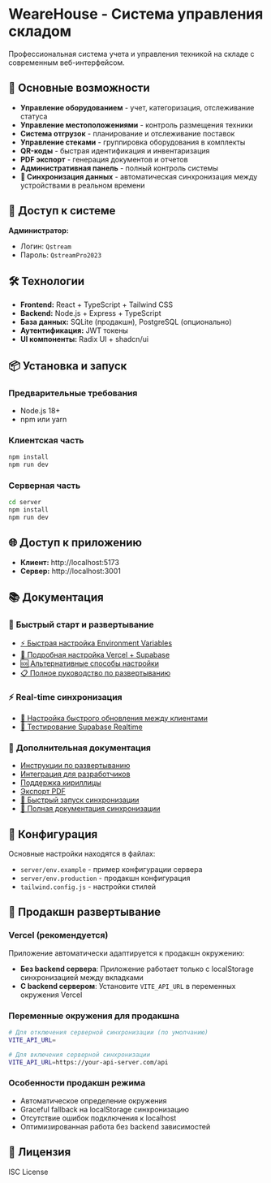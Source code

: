 # WeareHouse - Система управления складом

Профессиональная система учета и управления техникой на складе с современным веб-интерфейсом.

## 🚀 Основные возможности

- **Управление оборудованием** - учет, категоризация, отслеживание статуса
- **Управление местоположениями** - контроль размещения техники
- **Система отгрузок** - планирование и отслеживание поставок
- **Управление стеками** - группировка оборудования в комплекты
- **QR-коды** - быстрая идентификация и инвентаризация
- **PDF экспорт** - генерация документов и отчетов
- **Административная панель** - полный контроль системы
- **🔄 Синхронизация данных** - автоматическая синхронизация между устройствами в реальном времени

## 🔐 Доступ к системе

**Администратор:**
- Логин: `Qstream`
- Пароль: `QstreamPro2023`

## 🛠 Технологии

- **Frontend:** React + TypeScript + Tailwind CSS
- **Backend:** Node.js + Express + TypeScript
- **База данных:** SQLite (продакшн), PostgreSQL (опционально)
- **Аутентификация:** JWT токены
- **UI компоненты:** Radix UI + shadcn/ui

## 📦 Установка и запуск

### Предварительные требования
- Node.js 18+
- npm или yarn

### Клиентская часть
```bash
npm install
npm run dev
```

### Серверная часть
```bash
cd server
npm install
npm run dev
```

## 🌐 Доступ к приложению

- **Клиент:** http://localhost:5173
- **Сервер:** http://localhost:3001

## 📚 Документация

### 🚀 **Быстрый старт и развертывание**
- [⚡ Быстрая настройка Environment Variables](QUICK_ENV_SETUP_GUIDE.md)
- [🔧 Подробная настройка Vercel + Supabase](VERCEL_ENV_DETAILED_SETUP.md)
- [🆘 Альтернативные способы настройки](VERCEL_ENV_ALTERNATIVE_SETUP.md)
- [📋 Полное руководство по развертыванию](VERCEL_SUPABASE_REALTIME_DEPLOYMENT.md)

### ⚡ **Real-time синхронизация**
- [🚀 Настройка быстрого обновления между клиентами](REAL_TIME_SYNC_SETUP.md)
- [🧪 Тестирование Supabase Realtime](test-supabase-realtime.html)

### 📖 **Дополнительная документация**
- [Инструкции по развертыванию](DEPLOYMENT_GUIDE.md)
- [Интеграция для разработчиков](DEVELOPER_INTEGRATION.md)
- [Поддержка кириллицы](CYRILLIC_FIX.md)
- [Экспорт PDF](PDF_EXPORT_FEATURE.md)
- [🔄 Быстрый запуск синхронизации](QUICK_SYNC_SETUP.md)
- [📖 Полная документация синхронизации](SYNC_SETUP.md)

## 🔧 Конфигурация

Основные настройки находятся в файлах:
- `server/env.example` - пример конфигурации сервера
- `server/env.production` - продакшн конфигурация
- `tailwind.config.js` - настройки стилей

## 🚀 Продакшн развертывание

### Vercel (рекомендуется)
Приложение автоматически адаптируется к продакшн окружению:

- **Без backend сервера**: Приложение работает только с localStorage синхронизацией между вкладками
- **С backend сервером**: Установите `VITE_API_URL` в переменных окружения Vercel

### Переменные окружения для продакшна
```bash
# Для отключения серверной синхронизации (по умолчанию)
VITE_API_URL=

# Для включения серверной синхронизации
VITE_API_URL=https://your-api-server.com/api
```

### Особенности продакшн режима
- Автоматическое определение окружения
- Graceful fallback на localStorage синхронизацию
- Отсутствие ошибок подключения к localhost
- Оптимизированная работа без backend зависимостей

## 📝 Лицензия

ISC License


